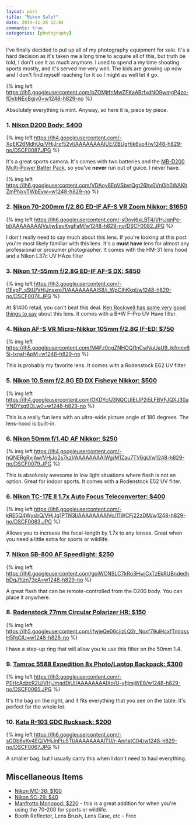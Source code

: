 ```yaml
---
layout: post
title: "Nikon Sale!"
date: 2014-11-28 12:04
comments: true
categories: [photography]
---
```


I've finally decided to put up all of my photography equipment for sale. It's a hard decision as it's taken me a long time to acquire all of this, but truth be told, I don't use it as much anymore. I used to spend a my time shooting sports mostly, and it's served me very well. The kids are growing up now and I don't find myself reaching for it so I might as well let it go.

{% img left https://lh5.googleusercontent.com/bZOMjtfnMwZFKaABrfxdNO9wmgP4zo-fDybNEcBgiv0=w1248-h829-no %}

Absolutely everything is mint. Anyway, so here it is, piece by piece.

### 1. [Nikon D200 Body: $400](http://www.nikonusa.com/en/Nikon-Products/Product-Archive/dslr-cameras/D200.html)
{% img left https://lh4.googleusercontent.com/-XqEK26MdhUg/VHjJrxf52yI/AAAAAAAAIUE/ZBUgHjk6vo4/w1248-h829-no/DSCF0087.JPG %}

It's a great sports camera. It's comes with two batteries and the [MB-D200 Multi-Power Batter Pack](http://www.amazon.ca/Nikon-MB-D200-Multi-Power-Battery-Digital/dp/B000BY52O4), so you've **never** run out of guice. I never have.

{% img left https://lh6.googleusercontent.com/VDAoy8EpVSbvrQgt26hv0Vn0ih0WAKhZmPNxvTWbEyw=w1248-h829-no %}

### 2. [Nikon 70-200mm f/2.8G ED-IF AF-S VR Zoom Nikkor: $1650](http://www.amazon.com/Nikon-70-200mm-Nikkor-Digital-Cameras/dp/B00009MDBQ)
{% img left https://lh6.googleusercontent.com/-sOovi6xLBT4/VHjJqnPe-bI/AAAAAAAAIVs/jwEevKvgFaM/w1248-h829-no/DSCF0082.JPG %}

I don't really need to say much about this lens. If you're looking at this post you're most likely familiar with this lens. It's a **must have** lens for almost any professional or prosumer photographer. It comes with the HM-31 lens hood and a Nikon L37c UV HAze filter

### 3. [Nikon 17-55mm f/2.8G ED-IF AF-S DX: $850](http://www.bhphotovideo.com/c/product/300490-USA/Nikon_2147_17_55mm_f_2_8G_ED_IF_AF_S.html)
{% img left https://lh3.googleusercontent.com/-I1ExpP_sStU/VHjJnsxre7I/AAAAAAAAIS8/j_WpCIhKkpI/w1248-h829-no/DSCF0074.JPG %}

At $1400 retail, you can't beat this deal. [Ken Rockwell has some very good things to say](http://www.kenrockwell.com/nikon/1755.htm) about this lens. It comes with a B+W F-Pro UV Have filter.

### 4. [Nikon AF-S VR Micro-Nikkor 105mm f/2.8G IF-ED: $750](http://www.bhphotovideo.com/c/product/424744-USA/Nikon_2160_105mm_f_2_8G_ED_IF_AF_S.html)
{% img left https://lh5.googleusercontent.com/M4Fz0cgZNHOQI1nCwNuUaU9_jkfrccv65j-IxnaHApM=w1248-h829-no %}

This is probably my favorite lens. It comes with a Rodenstock E62 UV filter.

### 5. [Nikon 10.5mm f/2.8G ED DX Fisheye Nikkor: $500](http://www.bhphotovideo.com/c/product/300487-USA/Nikon_2148_10_5mm_f_2_8G_ED_DX.html)
{% img left https://lh4.googleusercontent.com/OKDYcfJ3NQCUIEtJP2i5LFBVFJQXJ30aYNDYxg9OLw0=w1248-h829-no %}

This is a really fun lens with an ultra-wide picture angle of 180 degrees. The lens-hood is built-in.

### 6. [Nikon 50mm f/1.4D AF Nikkor: $250](http://www.adorama.com/NK5014AFDU.html)
{% img left https://lh4.googleusercontent.com/-hQNERgRxjAw/VHjJo2s7kzI/AAAAAAAAIWg/M1Zau7TV6qU/w1248-h829-no/DSCF0079.JPG %}

This is absolutely awesome in low light situations where flash is not an option. Great for indoor sports. It comes with a Rodenstock E52 UV filter.

### 6. [Nikon TC-17E II 1.7x Auto Focus Teleconverter: $400](http://www.adorama.com/NKTC17E2U.html)
{% img left https://lh6.googleusercontent.com/-kRE5Q4WysbQ/VHjJq1PTN3I/AAAAAAAAIVo/11WCFj22zDM/w1248-h829-no/DSCF0083.JPG %}

Allows you to increase the focal-length by 1.7x to any lenses. Great when you need a little extra for sports or wildlife.

### 7. [Nikon SB-800 AF Speedlight: $250](http://www.amazon.ca/Nikon-SB-800-Speedlight-Digital-Cameras/dp/B00015GYU4)
{% img left https://lh6.googleusercontent.com/goiWCNSLC7kRo3HwjCxTzEkRUBndedhbDqJ1tzn73eA=w1248-h829-no %}

A great flash that can be remote-controlled from the D200 body. You can place it anywhere.

### 8. [Rodenstock 77mm Circular Polarizer HR: $150](http://www.bhphotovideo.com/c/product/876234-REG/Rodenstock_407740_77mm_Circular_Polarizer_HR.html)
{% img left https://lh5.googleusercontent.com/ifwjeQe06cjizLQ2r_Noxf79ulHcxfTmIqssH5fgCIU=w1248-h828-no %}

I have a step-up ring that will allow you to use this filter on the 50mm 1.4.

### 9. [Tamrac 5588 Expedition 8x Photo/Laptop Backpack: $300](http://www.amazon.ca/Tamrac-Expedition-Photo-Laptop-Backpack/dp/B00148XH5M)
{% img left https://lh3.googleusercontent.com/-P0HcAdzcR2U/VHjJmgdDiUI/AAAAAAAAIXo/U-yfjjmjWE8/w1248-h829-no/DSCF0065.JPG %}

It's the bag on the right, and it fits everything that you see on the table. It's perfect for the whole lot.

### 10. [Kata R-103 GDC Rucksack: $200](http://terrywhite.com/kata-r-103-digital-rucksack-im-loving-it-this-week/)
{% img left https://lh6.googleusercontent.com/-sGDb6yKv4EQ/VHjJnFtu5TI/AAAAAAAAITU/r-AnrIatC04/w1248-h829-no/DSCF0067.JPG %}

A smaller bag, but I usually carry this when I don't need to haul everything.

## Miscellaneous Items
* [Nikon MC-36: $100](http://www.bhphotovideo.com/c/product/892745-REG/Nikon_27032_MC_36_Multi_Function_Remote_Cord.html)
* [Nikon SC-29: $40](http://www.amazon.ca/NIKON-SC-29-Coiled-Remote-Cord/dp/B00019JPRO)
* [Manfrotto Monopod: $220](http://mediacdn.shopatron.com/media/mfg/2747/product_image/8419a0b0079c5f4b98b34c104d0522c7.jpg) - this is a great addition for when you're using the 70-200 for sports or wildlife.
* Booth Reflector, Lens Brush, Lens Case, etc - Free